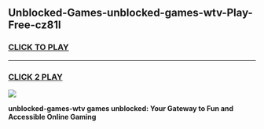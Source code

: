 
## Unblocked-Games-unblocked-games-wtv-Play-Free-cz81l
<h3>
<a href="https://premium76.site?title=unblocked-games-wtv&ref=23A">CLICK TO PLAY</a></h3>
<hr>

<h3>
<a href="https://premium76.site?title=unblocked-games-wtv&ref=23A">CLICK 2 PLAY</a>
  
</h3>

<a href="https://premium76.site?title=unblocked-games-wtv&ref=23A"><img src="https://clearcache.store/games.png"></a>


**unblocked-games-wtv games unblocked: Your Gateway to Fun and Accessible Online Gaming**
